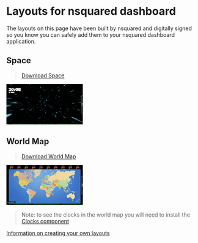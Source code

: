 # Layouts for nsquared dashboard

The layouts on this page have been built by nsquared and digitally signed so you know you can safely add them to your nsquared dashboard application.

## Space

> [Download Space](https://nsquaredorders.blob.core.windows.net/downloads/Space.Layout)

[![Space Layout](../images/SpaceLayout.png)](https://nsquaredorders.blob.core.windows.net/downloads/Space.Layout)

## World Map

> [Download World Map](https://nsquaredorders.blob.core.windows.net/downloads/WorldMap.Layout)

[![World Map Layout](../images/WorldMapLayout.png)](https://nsquaredorders.blob.core.windows.net/downloads/WorldMap.Layout)

> Note: to see the clocks in the world map you will need to install the [Clocks component](../Components/Index.md)


[Information on creating your own layouts](./Building%20a%20Layout.md)

